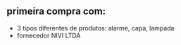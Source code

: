 ## primeira compra com:
- 3 tipos diferentes de produtos:
    alarme, capa, lampada
- fornecedor NIVI LTDA